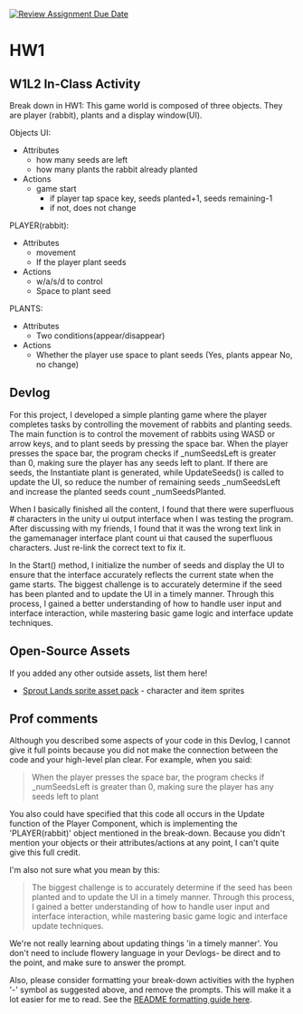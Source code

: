 [![Review Assignment Due Date](https://classroom.github.com/assets/deadline-readme-button-22041afd0340ce965d47ae6ef1cefeee28c7c493a6346c4f15d667ab976d596c.svg)](https://classroom.github.com/a/MjLLqDcN)
# HW1
## W1L2 In-Class Activity

Break down in HW1:
This game world is composed of three objects. They are player (rabbit), plants and a display window(UI). 

Objects
UI:
- Attributes
   - how many seeds are left
   - how many plants the rabbit already planted
- Actions
   - game start
      - if player tap space key, seeds planted+1, seeds remaining-1
      - if not, does not change

PLAYER(rabbit):
- Attributes
   - movement
   - If the player plant seeds
- Actions
   - w/a/s/d to control
   - Space to plant seed

PLANTS: 
- Attributes
   - Two conditions(appear/disappear)
- Actions
   - Whether the player use space to plant seeds (Yes, plants appear No, no change)

## Devlog
For this project, I developed a simple planting game where the player completes tasks by controlling the movement of rabbits and planting seeds. The main function is to control the movement of rabbits using WASD or arrow keys, and to plant seeds by pressing the space bar. When the player presses the space bar, the program checks if _numSeedsLeft is greater than 0, making sure the player has any seeds left to plant. If there are seeds, the Instantiate plant is generated, while UpdateSeeds() is called to update the UI, so reduce the number of remaining seeds _numSeedsLeft and increase the planted seeds count _numSeedsPlanted.

When I basically finished all the content, I found that there were superfluous # characters in the unity ui output interface when I was testing the program. After discussing with my friends, I found that it was the wrong text link in the gamemanager interface plant count ui that caused the superfluous characters. Just re-link the correct text to fix it.

In the Start() method, I initialize the number of seeds and display the UI to ensure that the interface accurately reflects the current state when the game starts. The biggest challenge is to accurately determine if the seed has been planted and to update the UI in a timely manner. Through this process, I gained a better understanding of how to handle user input and interface interaction, while mastering basic game logic and interface update techniques.

## Open-Source Assets
If you added any other outside assets, list them here!
- [Sprout Lands sprite asset pack](https://cupnooble.itch.io/sprout-lands-asset-pack) - character and item sprites

## Prof comments
Although you described some aspects of your code in this Devlog, I cannot give it full points because you did not make the connection between the code and your high-level plan clear. For example, when you said:

> When the player presses the space bar, the program checks if _numSeedsLeft is greater than 0, making sure the player has any seeds left to plant

You also could have specified that this code all occurs in the Update function of the Player Component, which is implementing the 'PLAYER(rabbit)' object mentioned in the break-down. Because you didn't mention your objects or their attributes/actions at any point, I can't quite give this full credit.

I'm also not sure what you mean by this:

> The biggest challenge is to accurately determine if the seed has been planted and to update the UI in a timely manner. Through this process, I gained a better understanding of how to handle user input and interface interaction, while mastering basic game logic and interface update techniques.

We're not really learning about updating things 'in a timely manner'. You don't need to include flowery language in your Devlogs- be direct and to the point, and make sure to answer the prompt.

Also, please consider formatting your break-down activities with the hyphen '-' symbol as suggested above, and remove the prompts. This will make it a lot easier for me to read. See the [README formatting guide here](https://docs.github.com/en/get-started/writing-on-github/getting-started-with-writing-and-formatting-on-github/basic-writing-and-formatting-syntax).
